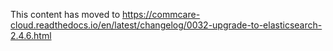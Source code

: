 This content has moved to https://commcare-cloud.readthedocs.io/en/latest/changelog/0032-upgrade-to-elasticsearch-2.4.6.html
